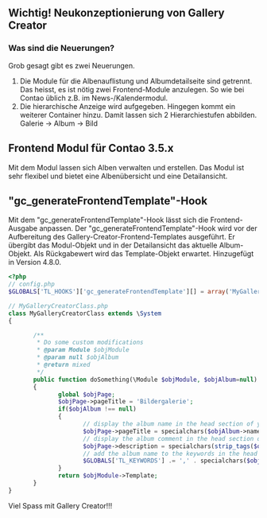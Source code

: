 ## Wichtig! Neukonzeptionierung von Gallery Creator
### Was sind die Neuerungen?
Grob gesagt gibt es zwei Neuerungen.
1. Die Module für die Albenauflistung und Albumdetailseite sind getrennt. Das heisst, es ist nötig zwei Frontend-Module anzulegen. So wie bei Contao üblich z.B. im News-/Kalendermodul.
2. Die hierarchische Anzeige wird aufgegeben. Hingegen kommt ein weiterer Container hinzu. Damit lassen sich 2 Hierarchiestufen abbilden. Galerie -> Album -> Bild


## Frontend Modul für Contao 3.5.x
Mit dem Modul lassen sich Alben verwalten und erstellen. Das Modul ist sehr flexibel und bietet eine Albenübersicht und eine Detailansicht.

## "gc_generateFrontendTemplate"-Hook
Mit dem "gc_generateFrontendTemplate"-Hook lässt sich die Frontend-Ausgabe anpassen.
Der "gc_generateFrontendTemplate"-Hook wird vor der Aufbereitung des Gallery-Creator-Frontend-Templates ausgeführt. Er übergibt das Modul-Objekt und in der Detailansicht das aktuelle Album-Objekt. Als Rückgabewert wird das Template-Objekt erwartet. Hinzugefügt in Version 4.8.0.

```php
<?php
// config.php
$GLOBALS['TL_HOOKS']['gc_generateFrontendTemplate'][] = array('MyGalleryCreatorClass', 'doSomething');

// MyGalleryCreatorClass.php
class MyGalleryCreatorClass extends \System
{

       /**
        * Do some custom modifications
        * @param Module $objModule
        * @param null $objAlbum
        * @return mixed
        */
       public function doSomething(\Module $objModule, $objAlbum=null)
       {
              global $objPage;
              $objPage->pageTitle = 'Bildergalerie';
              if($objAlbum !== null)
              {
                     // display the album name in the head section of your page (title tag)
                     $objPage->pageTitle = specialchars($objAlbum->name);
                     // display the album comment in the head section of your page (description tag)
                     $objPage->description = specialchars(strip_tags($objAlbum->comment));
                     // add the album name to the keywords in the head section of your page (keywords tag)
                     $GLOBALS['TL_KEYWORDS'] .= ',' . specialchars($objAlbum->name) . ',' . specialchars($objAlbum->event_location);
              }
              return $objModule->Template;
       }
}
```


Viel Spass mit Gallery Creator!!!

